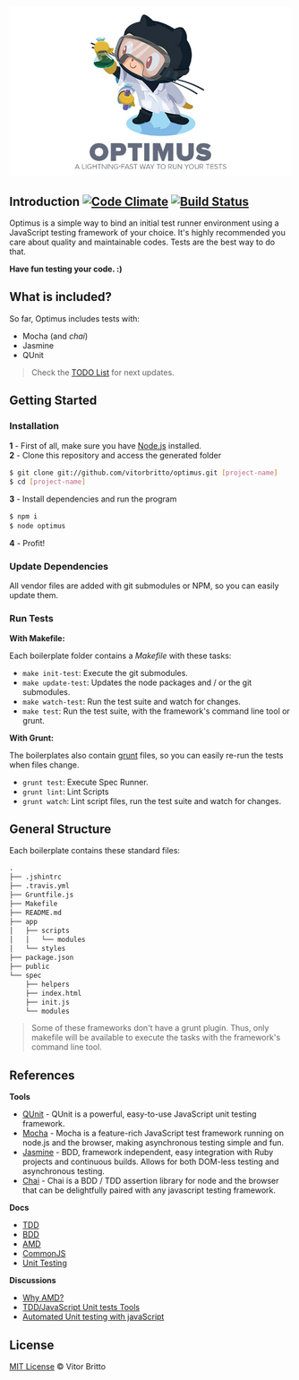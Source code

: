 ![Optimus Logo](src/logo.jpg "Optimus")


## Introduction [![Code Climate](https://codeclimate.com/github/vitorbritto/optimus.png)](https://codeclimate.com/github/vitorbritto/optimus) [![Build Status](https://drone.io/github.com/vitorbritto/optimus/status.png)](https://drone.io/github.com/vitorbritto/optimus/latest)

Optimus is a simple way to bind an initial test runner environment using a JavaScript testing framework of your choice. It's highly recommended you care about quality and maintainable codes. Tests are the best way to do that.

**Have fun testing your code. :)**


## What is included?

So far, Optimus includes tests with:

- Mocha (and _chai_)
- Jasmine
- QUnit

> Check the [TODO List](https://github.com/vitorbritto/optimus/issues/1) for next updates.


## Getting Started

### Installation

**1** - First of all, make sure you have [Node.js](http://nodejs.org/) installed. <br/>
**2** - Clone this repository and access the generated folder

```bash
$ git clone git://github.com/vitorbritto/optimus.git [project-name]
$ cd [project-name]
```

**3** - Install dependencies and run the program

```bash
$ npm i
$ node optimus
```

**4** - Profit!

### Update Dependencies

All vendor files are added with git submodules or NPM, so you can easily update them.

### Run Tests

**With Makefile:**

Each boilerplate folder contains a _Makefile_ with these tasks:

- `make init-test`: Execute the git submodules.
- `make update-test`: Updates the node packages and / or the git submodules.
- `make watch-test`: Run the test suite and watch for changes.
- `make test`: Run the test suite, with the framework's command line tool or grunt.

**With Grunt:**

The boilerplates also contain [grunt](http://gruntjs.com/) files, so you can easily re-run the tests when files change.

- `grunt test`: Execute Spec Runner.
- `grunt lint`: Lint Scripts
- `grunt watch`: Lint script files, run the test suite and watch for changes.


## General Structure

Each boilerplate contains these standard files:

```
.
├── .jshintrc
├── .travis.yml
├── Gruntfile.js
├── Makefile
├── README.md
├── app
│   ├── scripts
│   │   └── modules
│   └── styles
├── package.json
├── public
└── spec
    ├── helpers
    ├── index.html
    ├── init.js
    └── modules
```

> Some of these frameworks don't have a grunt plugin. Thus, only makefile will be available to execute the tasks with the framework's command line tool.


## References

**Tools**

- [QUnit](http://qunitjs.com/) - QUnit is a powerful, easy-to-use JavaScript unit testing framework.
- [Mocha](http://visionmedia.github.io/mocha/) - Mocha is a feature-rich JavaScript test framework running on node.js and the browser, making asynchronous testing simple and fun.
- [Jasmine](http://jasmine.github.io/2.0/introduction.html) - BDD, framework independent, easy integration with Ruby projects and continuous builds. Allows for both DOM-less testing and asynchronous testing.
- [Chai](chaijs.com) - Chai is a BDD / TDD assertion library for node and the browser that can be delightfully paired with any javascript testing framework.

**Docs**

- [TDD](http://en.wikipedia.org/wiki/Test-driven_development)
- [BDD](http://en.wikipedia.org/wiki/Behavior-driven_development)
- [AMD](https://github.com/amdjs/amdjs-api/wiki/AMD)
- [CommonJS](http://wiki.commonjs.org/wiki/CommonJS)
- [Unit Testing](http://wiki.commonjs.org/wiki/Unit_Testing/1.0)

**Discussions**

- [Why AMD?](http://requirejs.org/docs/whyamd.html)
- [TDD/JavaScript Unit tests Tools](http://stackoverflow.com/questions/300855/javascript-unit-test-tools-for-tdd)
- [Automated Unit testing with javaScript](http://stackoverflow.com/questions/96066/automated-unit-testing-with-javascript)


## License

[MIT License](http://vitorbritto.mit-license.org/) © Vitor Britto
